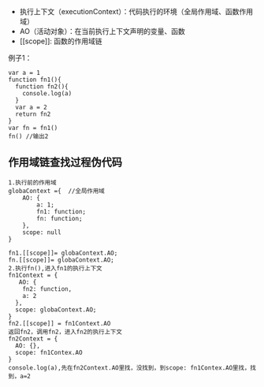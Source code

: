 - 执行上下文（executionContext）：代码执行的环境（全局作用域、函数作用域）
- AO（活动对象）：在当前执行上下文声明的变量、函数
- [[scope]]: 函数的作用域链

例子1：
```
var a = 1
function fn1(){
  function fn2(){
    console.log(a)
  }
  var a = 2
  return fn2
}
var fn = fn1()
fn() //输出2
```
## 作用域链查找过程伪代码
```
1.执行前的作用域
globaContext ={  //全局作用域
    AO: {
        a: 1;
        fn1: function;
        fn: function;
    },
    scope: null
}

fn1.[[scope]]= globaContext.AO;
fn.[[scope]]= globaContext.AO;
2.执行fn(),进入fn1的执行上下文
fn1Context = {
   AO: {
    fn2: function,
    a: 2
  },
  scope: globaContext.AO;
}
fn2.[[scope]] = fn1Context.AO
返回fn2，调用fn2，进入fn2的执行上下文
fn2Context = {
  AO: {},
  scope: fn1Contex.AO
}
console.log(a),先在fn2Context.AO里找，没找到，到scope: fn1Contex.AO里找，找到，a=2
